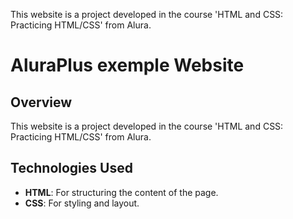 This website is a project developed in the course 'HTML and CSS: Practicing HTML/CSS' from Alura.

# AluraPlus exemple Website

## Overview
This website is a project developed in the course 'HTML and CSS: Practicing HTML/CSS' from Alura.


## Technologies Used
- **HTML**: For structuring the content of the page.
- **CSS**: For styling and layout.

